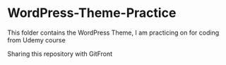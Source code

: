 # WordPress-Theme-Practice
This folder contains the WordPress Theme, I am practicing on for coding from Udemy course


Sharing this repository with GitFront
